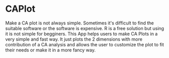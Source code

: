 # CAPlot

Make a CA plot is not always simple. Sometimes it's difficult to find the suitable software or the software is expensive. R is a free solution but using it is not simple for begginers. This App helps users to make CA Plots in a very simple and fast way. It just plots the 2 dimensions with more contribution of a CA analysis and allows the user to customize the plot to fit their needs or make it in a more fancy way.
